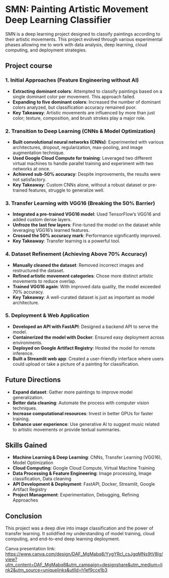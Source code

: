 # SMN: Painting Artistic Movement Deep Learning Classifier

SMN is a deep learning project designed to classify paintings according to their artistic movements. This project evolved through various experimental phases allowing me to work with data analysis, deep learning, cloud computing, and deployment strategies.

## Project course

### 1. Initial Approaches (Feature Engineering without AI)
- **Extracting dominant colors**: Attempted to classify paintings based on a single dominant color per movement. This approach failed.
- **Expanding to five dominant colors**: Increased the number of dominant colors analyzed, but classification accuracy remained poor.
- **Key Takeaway**: Artistic movements are influenced by more than just color; texture, composition, and brush strokes play a major role.

### 2. Transition to Deep Learning (CNNs & Model Optimization)
- **Built convolutional neural networks (CNNs)**: Experimented with various architectures, dropout, regularization, max-pooling, and image augmentation technique.
- **Used Google Cloud Compute for training**: Leveraged two different virtual machines to handle parallel training and experiment with two networks at once.
- **Achieved sub-50% accuracy**: Despite improvements, the results were not satisfactory.
- **Key Takeaway**: Custom CNNs alone, without a robust dataset or pre-trained features, struggle to generalize well.

### 3. Transfer Learning with VGG16 (Breaking the 50% Barrier)
- **Integrated a pre-trained VGG16 model**: Used TensorFlow’s VGG16 and added custom dense layers.
- **Unfroze the last few layers**: Fine-tuned the model on the dataset while leveraging VGG16’s learned features.
- **Crossed the 50% accuracy mark**: Performance significantly improved.
- **Key Takeaway**: Transfer learning is a powerful tool.

### 4. Dataset Refinement (Achieving Above 70% Accuracy)
- **Manually cleaned the dataset**: Removed incorrect images and restructured the dataset.
- **Refined artistic movement categories**: Chose more distinct artistic movements to reduce overlap.
- **Trained VGG16 again**: With improved data quality, the model exceeded 70% accuracy.
- **Key Takeaway**: A well-curated dataset is just as important as model architecture.

### 5. Deployment & Web Application
- **Developed an API with FastAPI**: Designed a backend API to serve the model.
- **Containerized the model with Docker**: Ensured easy deployment across environments.
- **Deployed on Google Artifact Registry**: Hosted the model for remote inference.
- **Built a Streamlit web app**: Created a user-friendly interface where users could upload or take a picture of a painting for classification.

## Future Directions
- **Expand dataset**: Gather more paintings to improve model generalization.
- **Better data cleaning**: Automate the process with computer vision techniques.
- **Increase computational resources**: Invest in better GPUs for faster training.
- **Enhance user experience**: Use generative AI to suggest music related to artistic movements or provide textual summaries.

## Skills Gained
- **Machine Learning & Deep Learning**: CNNs, Transfer Learning (VGG16), Model Optimization
- **Cloud Computing**: Google Cloud Compute, Virtual Machine Training
- **Data Processing & Feature Engineering**: Image processing, Image classification, Data cleaning
- **API Development & Deployment**: FastAPI, Docker, Streamlit, Google Artifact Registry
- **Project Management**: Experimentation, Debugging, Refining Approaches

## Conclusion
This project was a deep dive into image classification and the power of transfer learning. It solidified my understanding of model training, cloud computing, and end-to-end deep learning deployment.


Canva presentation link:
https://www.canva.com/design/DAF_MgMabq8/YygYRcl_csJgqMNs9tV8lg/view?utm_content=DAF_MgMabq8&utm_campaign=designshare&utm_medium=link2&utm_source=uniquelinks&utlId=h1ef9cce1b3
